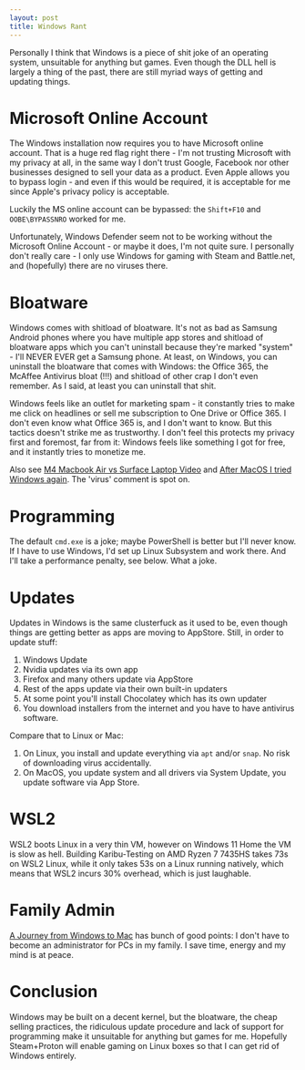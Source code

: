 ```yaml
---
layout: post
title: Windows Rant
---
```


Personally I think that Windows is a piece of shit joke of an operating system, unsuitable for anything but games.
Even though the DLL hell is largely a thing of the past, there are still myriad ways
of getting and updating things.

# Microsoft Online Account

The Windows installation now requires you to have Microsoft online account.
That is a huge red flag right there - I'm not trusting Microsoft with my privacy at all,
in the same way I don't trust Google, Facebook nor other businesses designed to sell
your data as a product. Even Apple allows you to bypass login - and even if this would be
required, it is acceptable for me since Apple's privacy policy is acceptable.

Luckily the MS online account can be bypassed: the `Shift+F10` and `OOBE\BYPASSNRO` worked for me.

Unfortunately, Windows Defender seem not to be working without the Microsoft Online Account -
or maybe it does, I'm not quite sure. I personally don't really care - I only use Windows
for gaming with Steam and Battle.net, and (hopefully) there are no viruses there.

# Bloatware

Windows comes with shitload of bloatware. It's not as bad as Samsung Android phones
where you have multiple app stores and shitload of bloatware apps which you can't uninstall because they're marked "system" -
I'll NEVER EVER get a Samsung phone.
At least, on Windows, you can uninstall the bloatware that comes with Windows: the Office 365,
the McAffee Antivirus bloat (!!!) and shitload of other crap I don't even remember.
As I said, at least you can uninstall that shit.

Windows feels like an outlet for marketing spam - it constantly tries
to make me click on headlines or sell me subscription to One Drive or Office 365.
I don't even know what Office 365 is, and I don't want to know. But this tactics doesn't
strike me as trustworthy. I don't feel this protects my privacy first and foremost, far from it:
Windows feels like something I got for free, and it instantly tries to monetize me.

Also see [M4 Macbook Air vs Surface Laptop Video](https://www.youtube.com/watch?v=4RQ6pek3JoM)
and [After MacOS I tried Windows again](https://www.youtube.com/watch?v=4wrJE3SBTBU). The 'virus'
comment is spot on.

# Programming

The default `cmd.exe` is a joke; maybe PowerShell is better but I'll never know.
If I have to use Windows, I'd set up Linux Subsystem and work there. And I'll take
a performance penalty, see below. What a joke.

# Updates

Updates in Windows is the same clusterfuck as it used to be, even though things
are getting better as apps are moving to AppStore. Still, in order to update stuff:

1. Windows Update
2. Nvidia updates via its own app
3. Firefox and many others update via AppStore
4. Rest of the apps update via their own built-in updaters
5. At some point you'll install Chocolatey which has its own updater
6. You download installers from the internet and you have to have antivirus software.

Compare that to Linux or Mac:

1. On Linux, you install and update everything via `apt` and/or `snap`. No risk of downloading virus accidentally.
2. On MacOS, you update system and all drivers via System Update, you update software via App Store.

# WSL2

WSL2 boots Linux in a very thin VM, however on Windows 11 Home the VM is slow as hell.
Building Karibu-Testing on AMD Ryzen 7 7435HS takes 73s on WSL2 Linux, while it only takes
53s on a Linux running natively, which means that WSL2 incurs 30% overhead, which is just
laughable.

# Family Admin

[A Journey from Windows to Mac](https://www.youtube.com/watch?v=1FmfbajY5bE) has bunch
of good points: I don't have to become an administrator for PCs in my family. I save
time, energy and my mind is at peace.

# Conclusion

Windows may be built on a decent kernel, but the bloatware, the cheap selling practices, the ridiculous
update procedure and lack of support for programming
make it unsuitable for anything but games for me.
Hopefully Steam+Proton will enable gaming on Linux boxes so that I can get rid of Windows entirely.
